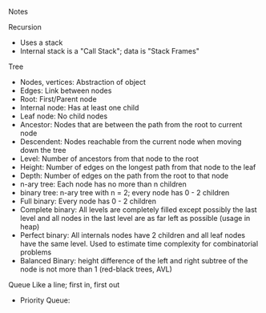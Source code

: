 Notes

Recursion
- Uses a stack
- Internal stack is a "Call Stack"; data is "Stack Frames"

Tree
- Nodes, vertices: Abstraction of object
- Edges: Link between nodes
- Root: First/Parent node
- Internal node: Has at least one child
- Leaf node: No child nodes
- Ancestor: Nodes that are between the path from the root to current node
- Descendent: Nodes reachable from the current  node when moving down the tree
- Level: Number of ancestors from that node to the root
- Height: Number of edges on the longest path from that node to the leaf
- Depth: Number of edges on the path from the root to that node
- n-ary tree: Each node has no more than n children
- binary tree: n-ary tree with n = 2; every node has 0 - 2 children
- Full binary: Every node has 0 - 2 children
- Complete binary: All levels are completely filled except possibly the last level and all nodes in the last level are as far left as possible (usage in heap)
- Perfect binary: All internals nodes have 2 children and all leaf nodes have the same level. Used to estimate time complexity for combinatorial problems
- Balanced Binary: height difference of the left and right subtree of the node is not more than 1 (red-black trees, AVL)




Queue
Like a line; first in, first out
- Priority Queue: 